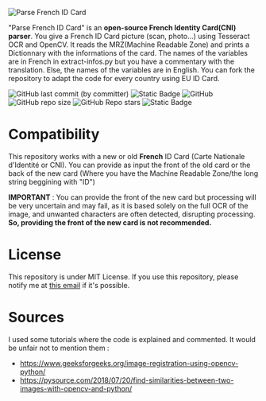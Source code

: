 ![Parse French ID Card](https://i.postimg.cc/T35jgMqj/download.png)
<p align="left">
  "Parse French ID Card" is an <b>open-source French Identity Card(CNI) parser</b>. You give a French ID Card picture (scan, photo...) using Tesseract OCR and OpenCV. It reads the MRZ(Machine Readable Zone) and prints a Dictionnary with the informations of the card.
  The names of the variables are in French in extract-infos.py but you have a commentary with the translation. Else, the names of the variables are in English.
  You can fork the repository to adapt the code for every country using EU ID Card.
</p>

![GitHub last commit (by committer)](https://img.shields.io/github/last-commit/N0ct0s/Parse-French-ID-Card)
![Static Badge](https://img.shields.io/badge/language-python-blue)
![GitHub](https://img.shields.io/github/license/N0ct0s/Parse-French-ID-Card)
![GitHub repo size](https://img.shields.io/github/repo-size/N0ct0s/Parse-French-ID-Card)
![GitHub Repo stars](https://img.shields.io/github/stars/N0ct0s/Parse-French-ID-Card)
![Static Badge](https://img.shields.io/badge/dependencies-tesseract_ocr_%7C_opencv_%7C_pycountry-8A2BE2)
  
# Compatibility
This repository works with a new or old **French** ID Card (Carte Nationale d'Identité or CNI).
You can provide as input the front of the old card or the back of the new card (Where you have the Machine Readable Zone/the long string beggining with "ID")

**IMPORTANT** : You can provide the front of the new card but processing will be very uncertain and may fail, as it is based solely on the full OCR of the image, and unwanted characters are often detected, disrupting processing.
**So, providing the front of the new card is not recommended.**
# License
This repository is under MIT License. If you use this repository, please notify me at <a href="mailto:noctosnovan@gmail.com">this email</a> if it's possible.
# Sources
I used some tutorials where the code is explained and commented. It would be unfair not to mention them : 
  - https://www.geeksforgeeks.org/image-registration-using-opencv-python/
  - https://pysource.com/2018/07/20/find-similarities-between-two-images-with-opencv-and-python/
